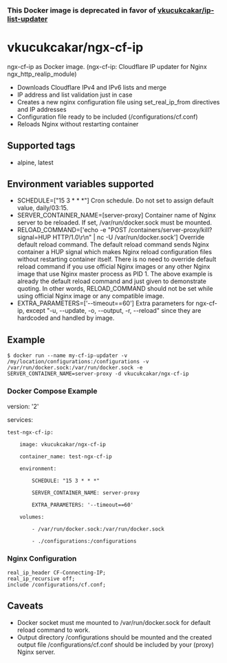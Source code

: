 ### This Docker image is deprecated in favor of [vkucukcakar/ip-list-updater](https://hub.docker.com/r/vkucukcakar/ip-list-updater/)

# vkucukcakar/ngx-cf-ip

ngx-cf-ip as Docker image. (ngx-cf-ip: Cloudflare IP updater for Nginx ngx_http_realip_module)

* Downloads Cloudflare IPv4 and IPv6 lists and merge
* IP address and list validation just in case
* Creates a new nginx configuration file using set_real_ip_from directives and IP addresses
* Configuration file ready to be included (/configurations/cf.conf)
* Reloads Nginx without restarting container

## Supported tags

* alpine, latest

## Environment variables supported

* SCHEDULE=["15 3 * * *"]
	Cron schedule. Do not set to assign default value, daily/03:15.
* SERVER_CONTAINER_NAME=[server-proxy]
	Container name of Nginx server to be reloaded. If set, /var/run/docker.sock must be mounted.
* RELOAD_COMMAND=['echo -e \"POST /containers/server-proxy/kill?signal=HUP HTTP/1.0\r\n\" | nc -U /var/run/docker.sock']
	Override default reload command. The default reload command sends Nginx container a HUP signal which makes Nginx 
	reload configuration files without restarting container itself.	There is no need to override default reload 
	command if you use official Nginx images or any other Nginx image that use Nginx master process as PID 1. 
	The above example is already the default reload command and just given to demonstrate quoting.
	In other words, RELOAD_COMMAND should not be set while using official Nginx image or any compatible image.
* EXTRA_PARAMETERS=['--timeout==60']
	Extra parameters for ngx-cf-ip, except "-u, --update, -o, --output, -r, --reload" since they are hardcoded and
	handled by image.

## Example

	$ docker run --name my-cf-ip-updater -v /my/location/configurations:/configurations -v /var/run/docker.sock:/var/run/docker.sock -e SERVER_CONTAINER_NAME=server-proxy -d vkucukcakar/ngx-cf-ip

	
### Docker Compose Example

version: '2'

services:

    test-ngx-cf-ip:

        image: vkucukcakar/ngx-cf-ip

        container_name: test-ngx-cf-ip

        environment:

            SCHEDULE: "15 3 * * *"

            SERVER_CONTAINER_NAME: server-proxy

            EXTRA_PARAMETERS: '--timeout==60'

        volumes:

            - /var/run/docker.sock:/var/run/docker.sock

            - ./configurations:/configurations


### Nginx Configuration

	real_ip_header CF-Connecting-IP;
	real_ip_recursive off;
	include /configurations/cf.conf;
	
	
## Caveats

* Docker socket must me mounted to /var/run/docker.sock for default reload command to work.
* Output directory /configurations should be mounted and the created output file /configurations/cf.conf should be included by your (proxy) Nginx server.
